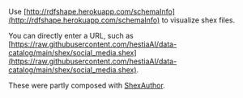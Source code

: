 Use [http://rdfshape.herokuapp.com/schemaInfo](http://rdfshape.herokuapp.com/schemaInfo) to visualize shex files. 

You can directly enter a URL, such as [https://raw.githubusercontent.com/hestiaAI/data-catalog/main/shex/social_media.shex](https://raw.githubusercontent.com/hestiaAI/data-catalog/main/shex/social_media.shex).

These were partly composed with [ShexAuthor](https://www.weso.es/shex-author/).


